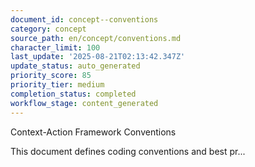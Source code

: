 ```yaml
---
document_id: concept--conventions
category: concept
source_path: en/concept/conventions.md
character_limit: 100
last_update: '2025-08-21T02:13:42.347Z'
update_status: auto_generated
priority_score: 85
priority_tier: medium
completion_status: completed
workflow_stage: content_generated
---
```

Context-Action Framework Conventions

This document defines coding conventions and best pr...
